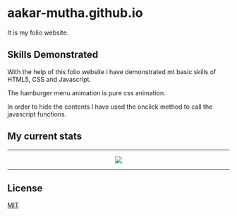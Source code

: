 # aakar-mutha.github.io
It is my folio website. 

## Skills Demonstrated

With the help of this folio website i have demonstrated mt basic skills of HTML5, CSS and Javascript.

The hamburger menu animation is pure css animation.

In order to hide the contents I have used the onclick method to call the javascript functions.

## My current stats
 ---

<p align="center">
<img src="https://github-readme-stats.vercel.app/api?username=aakar-mutha&show_icons=true&hide_border=true">
</p>

 ---


## License
[MIT](https://choosealicense.com/licenses/mit/)
